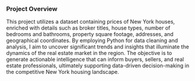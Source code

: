 ### Project Overview

This project utilizes a dataset containing prices of New York houses, enriched with details such as broker titles, house types, number of bedrooms and bathrooms, property square footage, addresses, and geographical coordinates. By employing Python for data cleaning and analysis, I aim to uncover significant trends and insights that illuminate the dynamics of the real estate market in the region. The objective is to generate actionable intelligence that can inform buyers, sellers, and real estate professionals, ultimately supporting data-driven decision-making in the competitive New York housing landscape.
